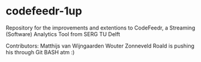 # codefeedr-1up
Repository for the improvements and extentions to CodeFeedr, a Streaming (Software) Analytics Tool from SERG TU Delft

Contributors:
Matthijs van Wijngaarden
Wouter Zonneveld
Roald is pushing his through Git BASH atm :)
